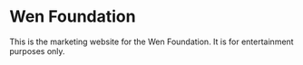 # Wen Foundation

This is the marketing website for the Wen Foundation. It is for entertainment purposes only.